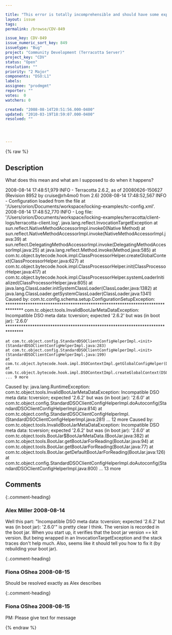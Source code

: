 ```yaml
---

title: "This error is totally incomprehensible and should have some explanatory text for what happened and how to fix it."
layout: issue
tags: 
permalink: /browse/CDV-849

issue_key: CDV-849
issue_numeric_sort_key: 849
issuetype: "Bug"
project: "Community Development (Terracotta Server)"
project_key: "CDV"
status: "Open"
resolution: ""
priority: "2 Major"
components: "DSO:L1"
labels: 
assignee: "prodmgmt"
reporter: ""
votes:  0
watchers: 0

created: "2008-08-14T20:51:56.000-0400"
updated: "2010-03-19T18:59:07.000-0400"
resolved: ""




---
```


{% raw %}

## Description

<div markdown="1" class="description">

What does this mean and what am I supposed to do when it happens?

2008-08-14 17:48:51,979 INFO - Terracotta 2.6.2, as of 20080626-150627 (Revision 8952 by cruise@rh4mo0 from 2.6)
2008-08-14 17:48:52,567 INFO - Configuration loaded from the file at '/Users/orion/Documents/workspace/locking-examples/tc-config.xml'.
2008-08-14 17:48:52,770 INFO - Log file: '/Users/orion/Documents/workspace/locking-examples/terracotta/client-logs/terracotta-client.log'.
java.lang.reflect.InvocationTargetException
	at sun.reflect.NativeMethodAccessorImpl.invoke0(Native Method)
	at sun.reflect.NativeMethodAccessorImpl.invoke(NativeMethodAccessorImpl.java:39)
	at sun.reflect.DelegatingMethodAccessorImpl.invoke(DelegatingMethodAccessorImpl.java:25)
	at java.lang.reflect.Method.invoke(Method.java:585)
	at com.tc.object.bytecode.hook.impl.ClassProcessorHelper.createGlobalContext(ClassProcessorHelper.java:627)
	at com.tc.object.bytecode.hook.impl.ClassProcessorHelper.init(ClassProcessorHelper.java:417)
	at com.tc.object.bytecode.hook.impl.ClassProcessorHelper.systemLoaderInitialized(ClassProcessorHelper.java:805)
	at java.lang.ClassLoader.initSystemClassLoader(ClassLoader.java:1382)
	at java.lang.ClassLoader.getSystemClassLoader(ClassLoader.java:1341)
Caused by: com.tc.config.schema.setup.ConfigurationSetupException: 
\*\*\*\*\*\*\*\*\*\*\*\*\*\*\*\*\*\*\*\*\*\*\*\*\*\*\*\*\*\*\*\*\*\*\*\*\*\*\*\*\*\*\*\*\*\*\*\*\*\*\*\*\*\*\*\*\*\*\*\*\*\*\*\*\*\*\*\*\*\*\*\*\*\*\*\*\*\*\*
com.tc.object.tools.InvalidBootJarMetaDataException: Incompatible DSO meta data: tcversion; expected '2.6.2' but was (in boot jar): '2.6.0'
\*\*\*\*\*\*\*\*\*\*\*\*\*\*\*\*\*\*\*\*\*\*\*\*\*\*\*\*\*\*\*\*\*\*\*\*\*\*\*\*\*\*\*\*\*\*\*\*\*\*\*\*\*\*\*\*\*\*\*\*\*\*\*\*\*\*\*\*\*\*\*\*\*\*\*\*\*\*\*

	at com.tc.object.config.StandardDSOClientConfigHelperImpl.<init>(StandardDSOClientConfigHelperImpl.java:283)
	at com.tc.object.config.StandardDSOClientConfigHelperImpl.<init>(StandardDSOClientConfigHelperImpl.java:199)
	at com.tc.object.bytecode.hook.impl.DSOContextImpl.getGlobalConfigHelper(DSOContextImpl.java:203)
	at com.tc.object.bytecode.hook.impl.DSOContextImpl.createGlobalContext(DSOContextImpl.java:62)
	... 9 more
Caused by: java.lang.RuntimeException: com.tc.object.tools.InvalidBootJarMetaDataException: Incompatible DSO meta data: tcversion; expected '2.6.2' but was (in boot jar): '2.6.0'
	at com.tc.object.config.StandardDSOClientConfigHelperImpl.doAutoconfig(StandardDSOClientConfigHelperImpl.java:814)
	at com.tc.object.config.StandardDSOClientConfigHelperImpl.<init>(StandardDSOClientConfigHelperImpl.java:281)
	... 12 more
Caused by: com.tc.object.tools.InvalidBootJarMetaDataException: Incompatible DSO meta data: tcversion; expected '2.6.2' but was (in boot jar): '2.6.0'
	at com.tc.object.tools.BootJar$BootJarMetaData.<init>(BootJar.java:382)
	at com.tc.object.tools.BootJar.getBootJarForReading(BootJar.java:94)
	at com.tc.object.tools.BootJar.getBootJarForReading(BootJar.java:77)
	at com.tc.object.tools.BootJar.getDefaultBootJarForReading(BootJar.java:126)
	at com.tc.object.config.StandardDSOClientConfigHelperImpl.doAutoconfig(StandardDSOClientConfigHelperImpl.java:800)
	... 13 more

</div>

## Comments


{:.comment-heading}
### **Alex Miller** <span class="date">2008-08-14</span>

<div markdown="1" class="comment">

Well this part:  "Incompatible DSO meta data: tcversion; expected '2.6.2' but was (in boot jar): '2.6.0'"  is pretty clear I think.  The version is recorded in the boot jar.  When you start up, it verifies that the boot jar version == kit version.  But being wrapped in an InvocationTargetException and the stack traces don't help much.  Also, seems like it should tell you how to fix it (by rebuilding your boot jar).

</div>


{:.comment-heading}
### **Fiona OShea** <span class="date">2008-08-15</span>

<div markdown="1" class="comment">

Should be resolved exactly as Alex describes

</div>


{:.comment-heading}
### **Fiona OShea** <span class="date">2008-08-15</span>

<div markdown="1" class="comment">

PM: Please give text for message

</div>



{% endraw %}

